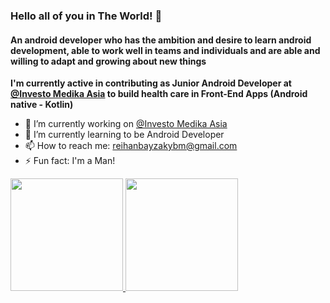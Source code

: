 ### Hello all of you in The World! 👋

#### An android developer who has the ambition and desire to learn android development, able to work well in teams and individuals and are able and willing to adapt and growing about new things

**I'm currently active in contributing as Junior Android Developer at <a href="https://www.medika.ai/">@Investo Medika Asia</a> to build health care in Front-End Apps (Android native - Kotlin)**

- 🔭 I’m currently working on <a href="https://www.medika.ai/">@Investo Medika Asia</a>
- 🌱 I’m currently learning to be Android Developer
- 📫 How to reach me: reihanbayzakybm@gmail.com
- ⚡ Fun fact: I'm a Man!

<p align="left">
<a href="https://github.com/reihanbay">
  <img height="180em" src="https://github-readme-stats-eight-theta.vercel.app/api?username=gilangadhan&show_icons=true&theme=algolia&include_all_commits=true&count_private=true"/>
  <img height="180em" src="https://github-readme-stats-eight-theta.vercel.app/api/top-langs/?username=gilangadhan&layout=compact&langs_count=8&theme=algolia"/>
</a>
</p>
<!--
reihanbay/reihanbay** is a ✨ _special_ ✨ repository because its `README.md` (this file) appears on your GitHub profile.

Here are some ideas to get you started:

- 🔭 I’m currently working on ...
- 🌱 I’m currently learning ...
- 👯 I’m looking to collaborate on ...
- 🤔 I’m looking for help with ...
- 💬 Ask me about ...
- 📫 How to reach me: ...
- 😄 Pronouns: ...
- ⚡ Fun fact: ...
-->
